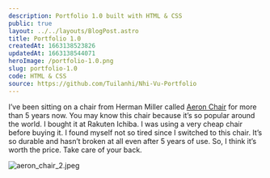 ```yaml
---
description: Portfolio 1.0 built with HTML & CSS
public: true
layout: ../../layouts/BlogPost.astro
title: Portfolio 1.0
createdAt: 1663138523826
updatedAt: 1663138544071
heroImage: /portfolio-1.0.png
slug: portfolio-1.0
code: HTML & CSS
source: https://github.com/Tuilanhi/Nhi-Vu-Portfolio
---
```


I’ve been sitting on a chair from Herman Miller called [Aeron Chair](https://amzn.to/3mzPwFZ) for more than 5 years now. You may know this chair because it’s so popular around the world. I bought it at Rakuten Ichiba. I was using a very cheap chair before buying it. I found myself not so tired since I switched to this chair. It’s so durable and hasn’t broken at all even after 5 years of use. So, I think it’s worth the price. Take care of your back.

![aeron_chair_2.jpeg](/posts/aeron-chair-by-herman-miller_aeron-chair-2-jpeg.jpg)
